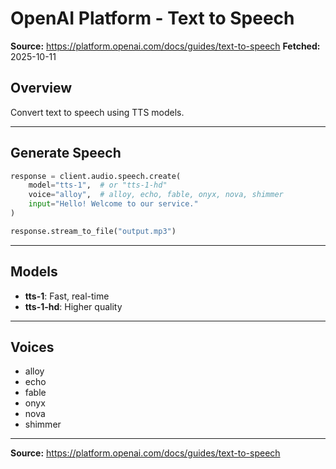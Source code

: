 # OpenAI Platform - Text to Speech

**Source:** https://platform.openai.com/docs/guides/text-to-speech
**Fetched:** 2025-10-11

## Overview

Convert text to speech using TTS models.

---

## Generate Speech

```python
response = client.audio.speech.create(
    model="tts-1",  # or "tts-1-hd"
    voice="alloy",  # alloy, echo, fable, onyx, nova, shimmer
    input="Hello! Welcome to our service."
)

response.stream_to_file("output.mp3")
```

---

## Models

- **tts-1**: Fast, real-time
- **tts-1-hd**: Higher quality

---

## Voices

- alloy
- echo
- fable
- onyx
- nova
- shimmer

---

**Source:** https://platform.openai.com/docs/guides/text-to-speech

